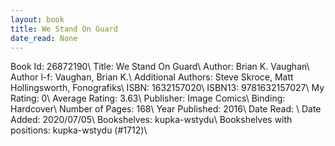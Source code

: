 ```yaml
---
layout: book
title: We Stand On Guard
date_read: None
---
```


Book Id: 26872190\ 
Title: We Stand On Guard\ 
Author: Brian K. Vaughan\ 
Author l-f: Vaughan, Brian K.\ 
Additional Authors: Steve Skroce, Matt Hollingsworth, Fonografiks\ 
ISBN: 1632157020\ 
ISBN13: 9781632157027\ 
My Rating: 0\ 
Average Rating: 3.63\ 
Publisher: Image Comics\ 
Binding: Hardcover\ 
Number of Pages: 168\ 
Year Published: 2016\ 
Date Read: \ 
Date Added: 2020/07/05\ 
Bookshelves: kupka-wstydu\ 
Bookshelves with positions: kupka-wstydu (#1712)\ 

